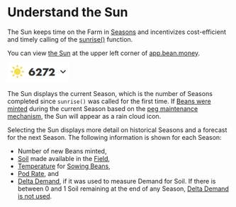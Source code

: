 # Understand the Sun

The Sun keeps time on the Farm in [Seasons](../../protocol-resources/glossary.md#season) and incentivizes cost-efficient and timely calling of the [sunrise()](../../protocol-resources/glossary.md#sunrise) function.

You can view [the Sun](../../farm/sun.md) at the upper left corner of [app.bean.money](https://app.bean.money/).

![](../../.gitbook/assets/image.png)

The Sun displays the current Season, which is the number of Seasons completed since `sunrise()` was called for the first time. If [Beans were minted](../../peg-maintenance/overview.md#bean-supply) during the current Season based on the [peg maintenance mechanism](../../peg-maintenance/overview.md), the Sun will appear as a rain cloud icon.

Selecting the Sun displays more detail on historical Seasons and a forecast for the next Season. The following information is shown for each Season:

* Number of new Beans minted,
* [Soil](../../farm/field.md#soil) made available in the [Field](../../farm/field.md),
* [Temperature](../../farm/field.md#temperature) for [Sowing Beans](../../protocol-resources/glossary.md#sow),
* [Pod Rate](../../protocol-resources/glossary.md#pod-rate), and
* [Delta Demand](../../protocol-resources/glossary.md#delta-demand), if it was used to measure Demand for Soil. If there is between 0 and 1 Soil remaining at the end of any Season, [Delta Demand is not used](../../peg-maintenance/temperature.md#demand-for-soil).


